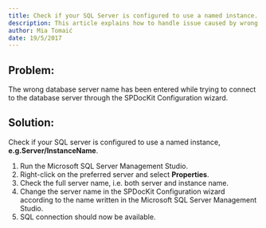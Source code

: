 ```yaml
---
title: Check if your SQL Server is configured to use a named instance.
description: This article explains how to handle issue caused by wrong database server.
author: Mia Tomaić
date: 19/5/2017
---
```


## Problem:
The wrong database server name has been entered while trying to connect to the database server through the SPDocKit Configuration wizard.

## Solution:
Check if your SQL server is configured to use a named instance, **e.g.Server/InstanceName**.

1. Run the Microsoft SQL Server Management Studio.
2. Right-click on the preferred server and select **Properties**.
3. Check the full server name, i.e. both server and instance name.
4. Change the server name in the SPDocKit Configuration wizard according to the name written in the Microsoft SQL Server Management Studio.
5. SQL connection should now be available.